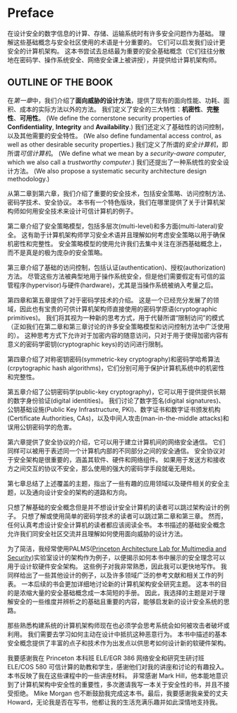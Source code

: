 # Preface

在设计安全的数字信息的计算、存储、运输系统时有许多安全问题作为基础。
理解这些基础概念与安全社区使用的术语是十分重要的。
它们可以启发我们设计更安全的计算机架构。
这本书尝试去总结最为重要的安全基础概念（它们往往分散地在密码学、操作系统安全、网络安全课上被讲授），并提供给计算机架构师。

## OUTLINE OF THE BOOK

在*第一章*中，我们介绍了**面向威胁的设计方法**，提供了现有的面向性能、功耗、面积、成本的实际方法以外的方法。
我们定义了安全的三大特性：**机密性**、**完整性**、**可用性**。
(We define the cornerstone security properties of **Confidentiality**, **Integrity** and **Availability**.)
我们还定义了基础性的访问控制，以及其他需要的安全特性。
(We also define fundamental access control, as well as other desirable security properties.)
我们定义了所谓的*安全计算机*，即所谓*可信计算机*。
(We define what we mean by a *security-aware computer*, which we also call a *trustworthy computer*.)
我们还提出了一种系统性的安全设计方法。
(We also propose a systematic security architecture design methodology.)

从第二章到第六章，我们介绍了重要的安全技术，包括安全策略、访问控制方法、密码学技术、安全协议。
本书有一个特色版块，我们在哪里提供了关于计算机架构师如何用安全技术来设计可信计算机的例子。

第二章介绍了安全策略模型，包括多层次(multi-level)和多方面(multi-lateral)安全。
这有助于计算机架构师学习安全术语并且理解如何考虑安全策略以用于确保机密性和完整性。
安全策略模型的使用允许我们去集中关注在浙西基础概念上，而不是真是的极为庞杂的安全策略。

第三章介绍了基础的访问控制，包括认证(authentication)、授权(authorization)方法。
尽管这些方法被典型地用于操作系统安全，但是他们需要假定有可信的监管程序(hypervisor)与硬件(hardware)，尤其是当操作系统被纳入考量之后。

第四章和第五章提供了对于密码学技术的介绍。
这是一个已经充分发展了的领域，因此也有宝贵的可供计算机架构师直接使用的密码学原语(cryptographic primitives)。
我们将其视为一种新的思考方式，用于代替所谓“限制访问”的模式（正如我们在第二章和第三章讨论的许多安全策略模型和访问控制方法中广泛使用的）。
这种思考方式下允许对于加密内容的随意访问，只对于用于使得加密内容有意义的密码学密钥(cryptographic keys)的访问进行限制。

第四章介绍了对称密钥密码(symmetric-key cryptography)和密码学哈希算法(crpytographic hash algorithms)，它们分别可用于保护计算机系统中的机密性和完整性。

第五章介绍了公钥密码学(public-key cryptography)，它可以用于提供提供长期的数字身份验证(digital identities)。
我们讨论了数字签名(digital signatures)、公钥基础设施(Public Key Infrastructure, PKI)、数字证书和数字证书颁发机构(Certificate Authorities, CAs)，以及中间人攻击(man-in-the-middle attacks)和误用公钥密码学的危害。

第六章提供了安全协议的介绍，它可以用于建立计算机间的网络安全通信。
它们同样可以被用于表述同一个计算机内部的不同部分之间的安全通信。
安全协议对于安全架构是很重要的，涵盖其软件、硬件和网络组件。
如果用于发送方和接收方之间交互的协议不安全，那么使用的强大的密码学手段就毫无用处。

第七章总结了上述覆盖的主题，指出了一些有趣的应用领域以及硬件相关的安全主题，以及通向设计安全的架构的道路和方向。

只想了解基础的安全概念但是并不想设计安全计算机的读者可以跳过架构设计的例子。
只想了解或使用简单的密码学技术的读者可以跳过第二章和第三章。
然而，任何认真考虑设计安全计算机的读者都应该阅读全书。
本书描述的基础安全概念允许我们同安全社区交流并且理解如何使用面向威胁的设计方法。

为了简洁，我经常使用PALMS([Princeton Architecture Lab for Multimedia and Security](palms.ee.princeton.edu))实验室设计的架构作为例子，以便揭示如何本书中展示的安全理念可以用于设计软硬件安全架构。
这些例子对我非常熟悉，因此我可以更快地写作。
我同样给出了一些其他设计的例子，以及许多领域广泛的参考文献和相关工作的列表。
一本后续的书会更加详细地讨论新的计算机架构安全研究主题。
这本书的目的是浓缩大量的安全基础概念成一本简短的手册。
因此，我选择的主题是对于理解安全的一些维度并辨析之的基础且重要的内容，能够启发新的设计安全系统的思路。

那些熟悉构建系统的计算机架构师现在也必须学会思考系统会如何被攻击者破坏或利用。
我们需要去学习如何主动在设计中抵抗这种恶意行为。
本书中描述的基本安全概念提供了丰富的点子和技术作为出发点以供思考如何设计新的软硬件架构。

我要感谢我在 Princeton 本科班 ELE/EGR 386 网络安全和研究生研讨班 ELE/COS 580 可信计算的助教和学生，感谢他们对我的讲座和讨论的有趣投入。
本书反映了我在这些课程中的一些讲座材料。
非常感谢 Mark Hill，他本能地意识到了计算机架构中安全性的重要性，多次邀请我写一本关于安全性的书，并且不接受拒绝。
Mike Morgan 也不断鼓励我完成这本书。最后，我要感谢我亲爱的丈夫 Howard，无论我是否在写书，他都让我的生活充满乐趣并如此深情地支持我。